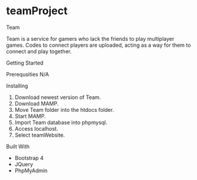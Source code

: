 # teamProject
Team

Team is a service for gamers who lack the friends to play multiplayer games. Codes to connect players are uploaded, acting as a way for them to connect and play together.

Getting Started

Prerequsities
N/A

Installing
1. Download newest version of Team.
2. Download MAMP.
3. Move Team folder into the htdocs folder.
4. Start MAMP.
5. Import Team database into phpmysql.
6. Access localhost.
7. Select teamWebsite.

Built With
- Bootstrap 4
- JQuery
- PhpMyAdmin
